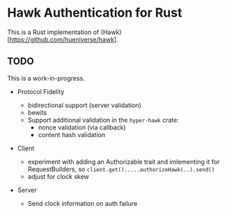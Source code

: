 Hawk Authentication for Rust
============================

This is a Rust implementation of (Hawk)[https://github.com/hueniverse/hawk].

## TODO

This is a work-in-progress.

* Protocol Fidelity
  * bidirectional support (server validation)
  * bewits
  * Support additional validation in the `hyper-hawk` crate:
    * nonce validation (via callback)
    * content hash validation

* Client
  * experiment with adding an Authorizable trait and imlementing it for RequestBuilders, so `client.get().....authorizeHawk(..).send()`
  * adjust for clock skew

* Server
  * Send clock information on auth failure
